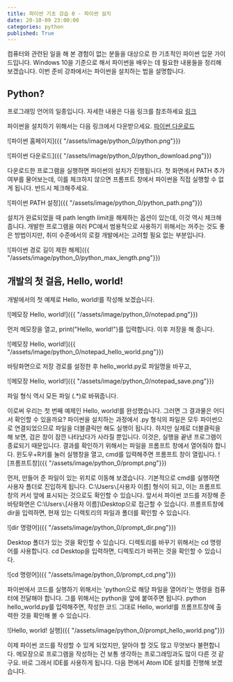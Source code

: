 ```yaml
---
title: 파이썬 기초 강습 0 - 파이썬 설치
date: 20-10-09 23:00:00
categories: python
published: True
---
```

컴퓨터와 관련된 일을 해 본 경험이 없는 분들을 대상으로 한 기초적인 파이썬 입문 가이드입니다.
Windows 10을 기준으로 해서 파이썬을 배우는 데 필요한 내용들을 정리해보겠습니다.
이번 준비 강좌에서는 파이썬을 설치하는 법을 설명합니다.

## Python?
프로그래밍 언어의 일종입니다. 자세한 내용은 다음 링크를 참조하세요 [링크](https://ko.wikipedia.org/wiki/%ED%8C%8C%EC%9D%B4%EC%8D%AC)

파이썬을 설치하기 위해서는 다음 링크에서 다운받으세요. [파이썬 다운로드](https://www.python.org/ftp/python/3.9.0/python-3.9.0-amd64.exe)

![파이썬 홈페이지]({{ "/assets/image/python_0/python.png"}})

![파이썬 다운로드]({{ "/assets/image/python_0/python_download.png"}})

다운로드한 프로그램을 실행하면 파이썬의 설치가 진행됩니다. 첫 화면에서 PATH 추가 여부를 물어보는데, 이를 체크하지 않으면 프롬프트 창에서 파이썬을 직접 실행할 수 없게 됩니다. 반드시 체크해주세요.

![파이썬 PATH 설정]({{ "/assets/image/python_0/python_path.png"}})

설치가 완료되었을 때 path length limit을 해제하는 옵션이 있는데, 이것 역시 체크해줍니다. 개발한 프로그램을 여러 PC에서 범용적으로 사용하기 위해서는 꺼주는 것도 좋은 방법이지만, 취미 수준에서의 로컬 개발에서는 고려할 필요 없는 부분입니다.

![파이썬 경로 길이 제한 해제]({{ "/assets/image/python_0/python_max_length.png"}})

## 개발의 첫 걸음, Hello, world!
개발에서의 첫 예제로 Hello, world!를 작성해 보겠습니다.

![메모장 Hello, world!]({{ "/assets/image/python_0/notepad.png"}})

먼저 메모장을 열고, print("Hello, world!")를 입력합니다. 이후 저장을 해 줍니다.

![메모장 Hello, world!]({{ "/assets/image/python_0/notepad_hello_world.png"}})

바탕화면으로 저장 경로를 설정한 후 hello_world.py로 파일명을 바꾸고,

![메모장 Hello, world!]({{ "/assets/image/python_0/notepad_save.png"}})

파일 형식 역시 모든 파일 (.*)로 바꿔줍니다.

이로써 우리는 첫 번째 예제인 Hello, world!를 완성했습니다.
그러면 그 결과물은 어디서 확인할 수 있을까요? 파이썬을 설치하는 과정에서 .py 형식의 파일은 모두 파이썬으로 연결되었으므로 파일을 더블클릭만 해도 실행이 됩니다. 하지만 실제로 더블클릭을 해 보면, 검은 창이 잠깐 나타났다가 사라질 뿐입니다.
이것은, 실행을 끝낸 프로그램이 종료되기 때문입니다. 결과를 확인하기 위해서는 파일을 프롬프트 창에서 열어줘야 합니다. 윈도우+R키를 눌러 실행창을 열고, cmd를 입력해주면 프롬프트 창이 열립니다.
![프롬프트창]({{ "/assets/image/python_0/prompt.png"}})

먼저, 만들어 준 파일이 있는 위치로 이동해 보겠습니다. 기본적으로 cmd를 실행하면 사용자 폴더로 진입하게 됩니다. C:\Users``\``[사용자 이름] 형식이 되고, 이는 프롬프트 창의 커서 앞에 표시되는 것으로도 확인할 수 있습니다.
앞서서 파이썬 코드를 저장해 준 바탕화면은 C:\Users``\``[사용자 이름]\Desktop으로 접근할 수 있습니다. 프롬프트창에 dir을 입력하면, 현재 있는 디렉토리의 파일과 폴더를 확인할 수 있습니다.

![dir 명령어]({{ "/assets/image/python_0/prompt_dir.png"}})

Desktop 폴더가 있는 것을 확인할 수 있습니다. 디렉토리를 바꾸기 위해서는 cd 명령어를 사용합니다. cd Desktop을 입력하면, 디렉토리가 바뀌는 것을 확인할 수 있습니다.

![cd 명령어]({{ "/assets/image/python_0/prompt_cd.png"}})

파이썬에서 코드를 실행하기 위해서는 'python으로 해당 파일을 열어라'는 명령을 컴퓨터에 전달해야 합니다. 그를 위해서는 python을 앞에 붙여주면 됩니다. python hello_world.py를 입력해주면, 작성한 코드 그대로 Hello, world!를 프롬프트창에 출력한 것을 확인해 볼 수 있습니다.

![Hello, world! 실행]({{ "/assets/image/python_0/prompt_hello_world.png"}})

이제 파이썬 코드를 작성할 수 있게 되었지만, 알아야 할 것도 많고 무엇보다 불편합니다. 메모장으로 프로그램을 작성하는 건 보통 생각하는 프로그래밍과도 많이 다른 것 같구요. 바로 그래서 IDE를 사용하게 됩니다. 다음 편에서 Atom IDE 설치를 진행해 보겠습니다.
